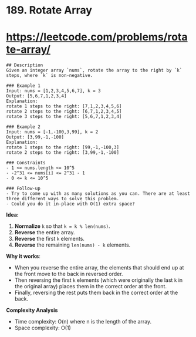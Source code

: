 # 189. Rotate Array
# https://leetcode.com/problems/rotate-array/

```
## Description
Given an integer array `nums`, rotate the array to the right by `k` steps, where `k` is non-negative.

### Example 1
Input: nums = [1,2,3,4,5,6,7], k = 3
Output: [5,6,7,1,2,3,4]
Explanation:
rotate 1 steps to the right: [7,1,2,3,4,5,6]
rotate 2 steps to the right: [6,7,1,2,3,4,5]
rotate 3 steps to the right: [5,6,7,1,2,3,4]

### Example 2
Input: nums = [-1,-100,3,99], k = 2
Output: [3,99,-1,-100]
Explanation:
rotate 1 steps to the right: [99,-1,-100,3]
rotate 2 steps to the right: [3,99,-1,-100]

### Constraints
- 1 <= nums.length <= 10^5
- -2^31 <= nums[i] <= 2^31 - 1
- 0 <= k <= 10^5

### Follow-up
- Try to come up with as many solutions as you can. There are at least three different ways to solve this problem.
- Could you do it in-place with O(1) extra space?
```

**Idea:**
1. **Normalize** `k` so that `k = k % len(nums)`.
2. **Reverse** the entire array.
3. **Reverse** the first `k` elements.
4. **Reverse** the remaining `len(nums) - k` elements.

**Why it works**:
- When you reverse the entire array, the elements that should end up at the front move to the back in reversed order.
- Then reversing the first `k` elements (which were originally the last `k` in the original array) places them in the correct order at the front.
- Finally, reversing the rest puts them back in the correct order at the back.

**Complexity Analysis**
- Time complexity: O(n) where n is the length of the array.
- Space complexity: O(1)




